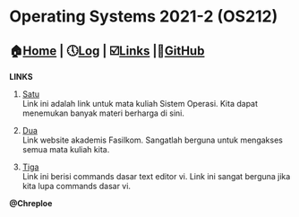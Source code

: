 # Operating Systems 2021-2 (OS212)
## :house:[Home](index.md) | :clock5:[Log](https://chreploe.github.io/os212/TXT/mylog.txt) | :ballot_box_with_check:[Links](links.md) |:diamond_shape_with_a_dot_inside:[GitHub](https://github.com/Chreploe/os212)

**LINKS**
1. [Satu](https://os.vlsm.org)<br>
Link ini adalah link untuk mata kuliah Sistem Operasi.
Kita dapat menemukan banyak materi berharga di sini.

2. [Dua](https://scele.cs.ui.ac.id)<br>
Link website akademis Fasilkom. 
Sangatlah berguna untuk mengakses semua mata kuliah kita.

3. [Tiga](https://www.cs.colosate.edu/helpdocs/vi.html)<br>
Link ini berisi commands dasar text editor vi.
Link ini sangat berguna jika kita lupa commands dasar vi. 

**@Chreploe**
